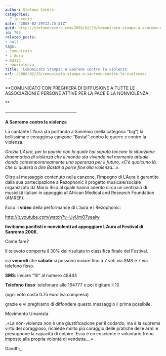 ```yaml
---
author: Stefano Cecere
categories:
- E io cecio..
date: "2008-02-29T12:25:51Z"
guid: http://stefanocecere.com/2008/02/29/comunicato-stampa-a-sanremo-contro-la-violenza/
id: 708
related_posts:
- null
tags:
- comunicato
- L'Aura
- music
- nonviolenza
title: 'Comunicato Stampa: A Sanremo contro la violenza'
url: /2008/02/29/comunicato-stampa-a-sanremo-contro-la-violenza/
---
```


**COMUNICATO CON PREGHIERA DI DIFFUSIONE A TUTTE LE ASSOCIAZIONI E PERSONE ATTIVE PER LA PACE E LA NONVIOLENZA
  
** 
  
&#8212;&#8212;&#8212;&#8212;&#8212;&#8212;&#8212;&#8212;&#8212;&#8212;&#8212;&#8212;&#8212;&#8212;&#8212;&#8212;&#8211;
  
**A Sanremo contro la violenza**
  
La cantante L&#8217;Aura sta portando a Sanremo (nella categoria &#8220;big&#8221;) la bellissima e coraggiosa canzone &#8220;Basta!&#8221; contro le guerre e contro la violenza.

_Grazie L&#8217;Aura, per la poesia con la quale hai saputo toccare la situazione drammatica di violenza che il mondo sta vivendo nel momento attuale dando contemporaneamente una speranza per il futuro, «C’è qualcuno là, che ci aiuterà a dire Basta! a porre fine alla violenza&#8230;»._

Oltre al messaggio contenuto nella canzone, l&#8217;impegno di L&#8217;Aura è garantito dalla sua partecipazione a Rezophonic il progetto musicale/sociale organizzato da Mario Riso al quale hanno aderito circa un centinaio di musicisti italiani in appoggio all&#8217;African Medical and Research Foundation (AMREF).

Ecco il **video** della performance di L&#8217;aura e i Rezophonic:
  
<http://it.youtube.com/watch?v=UyUmO7yeaiw>

**Invitiamo pacifisti e nonviolenti ad appoggiare L&#8217;Aura al Festival di Sanremo 2008.**

Come fare?
  
Il televoto comporta il 30% del risultato in classifica finale del Festival.
  
sia **venerdì** che **sabato** si possono inviare fino a 7 voti via SMS e 7 via telefono fisso.

**SMS**: inviare &#8220;10&#8221; al numero 48444
  
**Telefono fisso**: telefonare allo 164777 e poi digitare il 10

(ogni voto costa 0.75 euro iva compresa)

grazie e vi preghiamo di diffondere questo messaggio il prima possibile.
  
Movimento Umanista

_«La non-violenza non è una giustificazione per il codardo, ma è la suprema virtù del coraggioso, richiede molto più coraggio delle pratiche delle armi e presuppone la capacità di colpire. Essa è un cosciente e volontario freno imposto alla propria volontà di vendetta&#8230;.»
  
Gandhi_